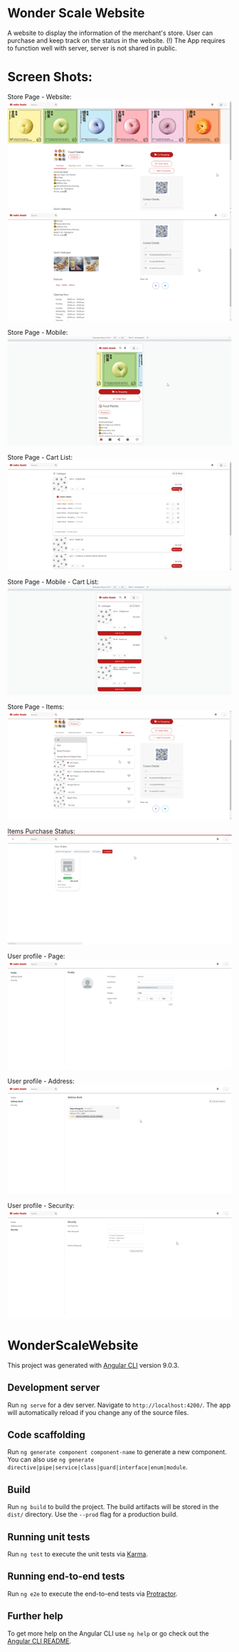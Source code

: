 # Wonder Scale Website
A website to display the information of the merchant's store. User can purchase and keep track on the status in the website.
(!) The App requires to function well with server, server is not shared in public.

# Screen Shots:
Store Page - Website:
<kbd>![Store Page 01](./screenshots/01_store_page_01.png)</kbd>
<kbd>![Store Page 02](./screenshots/01_store_page_02.png)</kbd>

Store Page - Mobile:
<kbd>![Store Page Mobile](./screenshots/02_store_page_mobile_size.png)</kbd>

Store Page - Cart List:
<kbd>![Store Page Cart List](./screenshots/03_store_page_cart_list.png)</kbd>

Store Page - Mobile - Cart List:
<kbd>![Store Page Mobile Cart List](./screenshots/04_store_page_mobile_cart_list.png)</kbd>

Store Page - Items:
<kbd>![Store Page Items](./screenshots/06_store_page_items.png)</kbd>

Items Purchase Status:
<kbd>![Purchase Status](./screenshots/07_purchase_status.png)</kbd>

User profile - Page:
<kbd>![User Profile](./screenshots/08_user_profile_page.png)</kbd>

User profile - Address:
<kbd>![User Profile Address](./screenshots/08_user_profile_address.png)</kbd>

User profile - Security:
<kbd>![User Profile Security](./screenshots/08_user_profile_security.png)</kbd>

# WonderScaleWebsite

This project was generated with [Angular CLI](https://github.com/angular/angular-cli) version 9.0.3.

## Development server

Run `ng serve` for a dev server. Navigate to `http://localhost:4200/`. The app will automatically reload if you change any of the source files.

## Code scaffolding

Run `ng generate component component-name` to generate a new component. You can also use `ng generate directive|pipe|service|class|guard|interface|enum|module`.

## Build

Run `ng build` to build the project. The build artifacts will be stored in the `dist/` directory. Use the `--prod` flag for a production build.

## Running unit tests

Run `ng test` to execute the unit tests via [Karma](https://karma-runner.github.io).

## Running end-to-end tests

Run `ng e2e` to execute the end-to-end tests via [Protractor](http://www.protractortest.org/).

## Further help

To get more help on the Angular CLI use `ng help` or go check out the [Angular CLI README](https://github.com/angular/angular-cli/blob/master/README.md).
